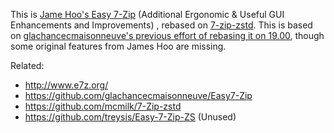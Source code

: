 This is [Jame Hoo's Easy 7-Zip](http://www.e7z.org/) (Additional Ergonomic & Useful GUI Enhancements and Improvements) , rebased on [7-zip-zstd](https://github.com/mcmilk/7-Zip-zstd). This is based on [glachancecmaisonneuve's previous effort of rebasing it on 19.00](https://github.com/glachancecmaisonneuve/Easy7-Zip), though some original features from James Hoo are missing.

Related:

- http://www.e7z.org/
- https://github.com/glachancecmaisonneuve/Easy7-Zip
- https://github.com/mcmilk/7-Zip-zstd
- https://github.com/treysis/Easy-7-Zip-ZS (Unused)
